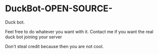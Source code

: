 # DuckBot-OPEN-SOURCE-
Duck bot.

Feel free to do whatever you want with it.
Contact me if you want the real duck bot joining your server

Don't steal credit because then you are not cool.
